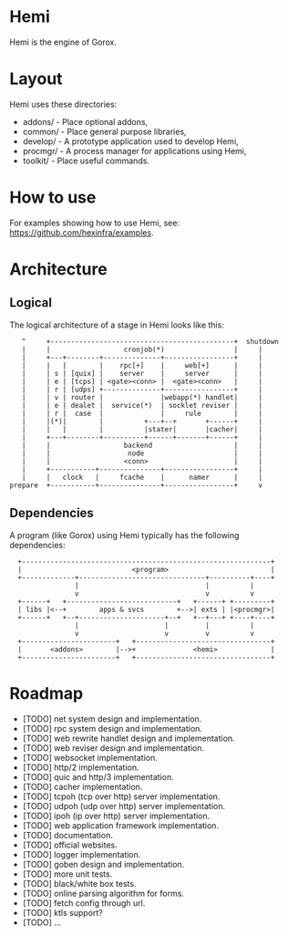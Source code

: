 Hemi
====

Hemi is the engine of Gorox.


Layout
======

Hemi uses these directories:

  * addons/   - Place optional addons,
  * common/   - Place general purpose libraries,
  * develop/  - A prototype application used to develop Hemi,
  * procmgr/  - A process manager for applications using Hemi,
  * toolkit/  - Place useful commands.


How to use
==========

For examples showing how to use Hemi, see: https://github.com/hexinfra/examples.


Architecture
============

Logical
-------

The logical architecture of a stage in Hemi looks like this:

```
   ^     +---------------------------------------------+  shutdown
   |     |                  cronjob(*)                 |     |
   |     +---+--------+--------------+-----------------+     |
   |     |   |        |    rpc[+]    |     web[+]      |     |
   |     | s | [quix] |    server    |     server      |     |
   |     | e | [tcps] | <gate><conn> |  <gate><conn>   |     |
   |     | r | [udps] +--------------+-----------------+     |
   |     | v | router |              |webapp(*) handlet|     |
   |     | e | dealet |  service(*)  | socklet reviser |     |
   |     | r |  case  |              |     rule        |     |
   |     |(*)|        |          +---+--+       +------+     |
   |     |   |        |          |stater|       |cacher|     |
   |     +---+--------+----------+------+-------+------+     |
   |     |                  backend                    |     |
   |     |                   node                      |     |
   |     |                  <conn>                     |     |
   |     +-----------+---------------+-----------------+     |
   |     |   clock   |     fcache    |      namer      |     |
prepare  +-----------+---------------+-----------------+     v

```

Dependencies
------------

A program (like Gorox) using Hemi typically has the following dependencies:

```
  +-------------------------------------------------------------+
  |                           <program>                         |
  +-------------+-------------------------------+----------+----+
                |                               |          |
                v                               v          v
  +------+   +---------------------------+   +------+ +---------+
  | libs |<--+        apps & svcs        +-->| exts | |<procmgr>|
  +------+   +--+---------------------+--+   +--+---+ +----+----+
                |                     |         |          |
                v                     v         v          v
  +-----------------------+   +---------------------------------+
  |       <addons>        |-->+              <hemi>             |
  +-----------------------+   +---------------------------------+
```


Roadmap
=======

  * [TODO] net system design and implementation.
  * [TODO] rpc system design and implementation.
  * [TODO] web rewrite handlet design and implementation.
  * [TODO] web reviser design and implementation.
  * [TODO] websocket implementation.
  * [TODO] http/2 implementation.
  * [TODO] quic and http/3 implementation.
  * [TODO] cacher implementation.
  * [TODO] tcpoh (tcp over http) server implementation.
  * [TODO] udpoh (udp over http) server implementation.
  * [TODO] ipoh (ip over http) server implementation.
  * [TODO] web application framework implementation.
  * [TODO] documentation.
  * [TODO] official websites.
  * [TODO] logger implementation.
  * [TODO] goben design and implementation.
  * [TODO] more unit tests.
  * [TODO] black/white box tests.
  * [TODO] online parsing algorithm for forms.
  * [TODO] fetch config through url.
  * [TODO] ktls support?
  * [TODO] ...

